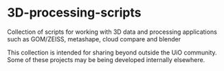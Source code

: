 # 3D-processing-scripts
Collection of scripts for working with 3D data and processing applications such as GOM/ZEISS, metashape, cloud compare and blender

This collection is intended for sharing beyond outside the UiO community.
Some of these projects may be being developed internally elsewhere.

